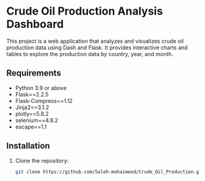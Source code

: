 # Crude Oil Production Analysis Dashboard

This project is a web application that analyzes and visualizes crude oil production data using Dash and Flask. It provides interactive charts and tables to explore the production data by country, year, and month.

## Requirements

- Python 3.9 or above
- Flask==2.2.5
- Flask-Compress==1.12
- Jinja2==3.1.2
- plotly==5.8.2
- selenium==4.8.2
- escape==1.1

## Installation

1. Clone the repository:

   ```bash
   git clone https://github.com/Saleh-mohaimeed/Crude_Oil_Production.git)https://github.com/Saleh-mohaimeed/Crude_Oil_Production.git
